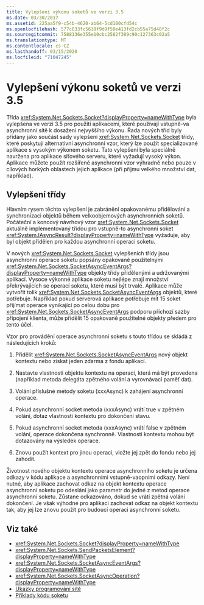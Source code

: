```yaml
---
title: Vylepšení výkonu soketů ve verzi 3.5
ms.date: 03/30/2017
ms.assetid: 225aa5f9-c54b-4620-ab64-5cd100cfd54c
ms.openlocfilehash: 577c033fc5639f9d9f50e413fd2cb55a75d48f2c
ms.sourcegitcommit: 7588136e355e10cbc2582f389c90c127363c02a5
ms.translationtype: MT
ms.contentlocale: cs-CZ
ms.lasthandoff: 03/15/2020
ms.locfileid: "71047245"
---
```

# <a name="socket-performance-enhancements-in-version-35"></a>Vylepšení výkonu soketů ve verzi 3.5
Třída <xref:System.Net.Sockets.Socket?displayProperty=nameWithType> byla vylepšena ve verzi 3.5 pro použití aplikacemi, které používají vstupně-va asynchronní sítě k dosažení nejvyššího výkonu. Řada nových tříd byly přidány jako součást sady vylepšení <xref:System.Net.Sockets.Socket> třídy, které poskytují alternativní asynchronní vzor, který lze použít specializované aplikace s vysokým výkonem soketu. Tato vylepšení byla speciálně navržena pro aplikace síťového serveru, které vyžadují vysoký výkon. Aplikace můžete použít rozšířené asynchronní vzor výhradně nebo pouze v cílových horkých oblastech jejich aplikace (při příjmu velkého množství dat, například).  
  
## <a name="class-enhancements"></a>Vylepšení třídy  
 Hlavním rysem těchto vylepšení je zabránění opakovanému přidělování a synchronizaci objektů během velkoobjemových asynchronních soketů. Počáteční a koncový návrhový vzor <xref:System.Net.Sockets.Socket> aktuálně implementovaný třídou pro vstupně-to asynchronní soket <xref:System.IAsyncResult?displayProperty=nameWithType> vyžaduje, aby byl objekt přidělen pro každou asynchronní operaci soketu.  
  
 V nových <xref:System.Net.Sockets.Socket> vylepšeních třídy jsou asynchronní operace soketu popsány opakovaně použitelnými <xref:System.Net.Sockets.SocketAsyncEventArgs?displayProperty=nameWithType> objekty třídy přidělenými a udržovanými aplikací. Vysoce výkonné aplikace soketu nejlépe znají množství překrývajících se operací soketu, které musí být trvalé. Aplikace může vytvořit tolik <xref:System.Net.Sockets.SocketAsyncEventArgs> objektů, které potřebuje. Například pokud serverová aplikace potřebuje mít 15 soket přijímat operace vynikající po celou dobu pro <xref:System.Net.Sockets.SocketAsyncEventArgs> podporu příchozí sazby připojení klienta, může přidělit 15 opakovaně použitelné objekty předem pro tento účel.  
  
 Vzor pro provádění operace asynchronní soketu s touto třídou se skládá z následujících kroků:  
  
1. Přidělit <xref:System.Net.Sockets.SocketAsyncEventArgs> nový objekt kontextu nebo získat jeden zdarma z fondu aplikací.  
  
2. Nastavte vlastnosti objektu kontextu na operaci, která má být provedena (například metoda delegáta zpětného volání a vyrovnávací paměť dat).  
  
3. Volání příslušné metody soketu (xxxAsync) k zahájení asynchronní operace.  
  
4. Pokud asynchronní socket metoda (xxxAsync) vrátí true v zpětném volání, dotaz vlastnosti kontextu pro dokončení stavu.  
  
5. Pokud asynchronní socket metoda (xxxAsync) vrátí false v zpětném volání, operace dokončena synchronně. Vlastnosti kontextu mohou být dotazovány na výsledek operace.  
  
6. Znovu použít kontext pro jinou operaci, vložte jej zpět do fondu nebo jej zahodit.  
  
 Životnost nového objektu kontextu operace asynchronního soketu je určena odkazy v kódu aplikace a asynchronními vstupně-vaopními odkazy. Není nutné, aby aplikace zachovat odkaz na objekt kontextu operace asynchronní soketu po odeslání jako parametr do jedné z metod operace asynchronní soketu. Zůstane odkazováno, dokud se vrátí zpětná volání dokončení. Je však výhodné pro aplikaci zachovat odkaz na objekt kontextu tak, aby jej lze znovu použít pro budoucí operaci asynchronní soketu.  
  
## <a name="see-also"></a>Viz také

- <xref:System.Net.Sockets.Socket?displayProperty=nameWithType>
- <xref:System.Net.Sockets.SendPacketsElement?displayProperty=nameWithType>
- <xref:System.Net.Sockets.SocketAsyncEventArgs?displayProperty=nameWithType>
- <xref:System.Net.Sockets.SocketAsyncOperation?displayProperty=nameWithType>
- [Ukázky programování sítě](network-programming-samples.md)
- [Příklady kódu soketu](socket-code-examples.md)
